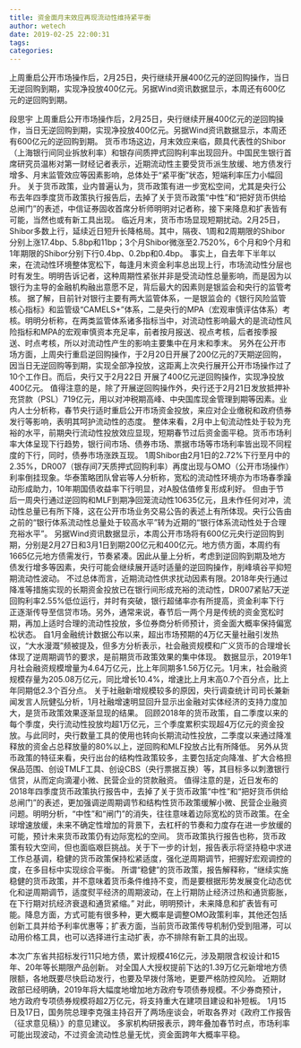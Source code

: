 ```yaml
---
title: 资金面月末效应再现流动性维持紧平衡
author: wetech
date: 2019-02-25 22:00:31
tags: 
categories: 
---
```

上周重启公开市场操作后，2月25日，央行继续开展400亿元的逆回购操作，当日无逆回购到期，实现净投放400亿元。另据Wind资讯数据显示，本周还有600亿元的逆回购到期。
<!-- more -->
段思宇
上周重启公开市场操作后，2月25日，央行继续开展400亿元的逆回购操作，当日无逆回购到期，实现净投放400亿元。另据Wind资讯数据显示，本周还有600亿元的逆回购到期。
货币市场这边，月末效应来临，颇具代表性的Shibor（上海银行间同业拆放利率）和银存间质押式回购利率出现回升。中国民生银行首席研究员温彬对第一财经记者表示，近期流动性主要受货币派生放缓、地方债发行增多、月末监管效应等因素影响，总体处于“紧平衡”状态，短端利率压力小幅回升。
关于货币政策，业内普遍认为，货币政策有进一步宽松空间，尤其是央行公布去年四季度货币政策执行报告后，去掉了关于货币政策“中性”和“把好货币供给总闸门”的表述，中信证券固收首席分析师明明对记者称，接下来降息和扩表皆有可能，当然也或有新工具出现。
临近月末，货币市场显现短期扰动。2月25日，Shibor多数上行，延续近日短升长降格局。其中，隔夜、1周和2周期限的Shibor分别上涨17.4bp、5.8bp和11bp；3个月Shibor微涨至2.7520%，6个月和9个月和1年期限的Shibor分别下行0.4bp、0.2bp和0.4bp。
事实上，自去年下半年以来，在流动性环境整体宽松下，每逢月末资金利率总出现上行，市场流动性分层也时有发生。明明告诉记者，这种周期性紧张并非是受流动性总量影响，而是因为以银行为主导的金融机构融出意愿不足，背后最大的因素则是银监会和央行的监管考核。
据了解，目前针对银行主要有两大监管体系，一是银监会的《银行风险监管核心指标》和监管级“CAMELS+”体系，二是央行的MPA（宏观审慎评估体系）考核。明明分析称，在两类监管体系诸多指标当中，对流动性影响最大的是流动性风险指标和MPA的宏观审慎资本充足率，前者按月报送、视点考核，后者按季报送、时点考核，所以对流动性产生的影响主要集中在月末和季末。
另外在公开市场方面，上周央行重启逆回购操作，于2月20日开展了200亿元的7天期逆回购，因当日无逆回购等到期，实现全部净投放，这距离上次央行展开公开市场操作过了10个工作日。而后，央行又于2月22日 开展了400亿元逆回购操作，实现净投放400亿元。
值得注意的是，除了开展逆回购操作外，央行还于2月21日发放抵押补充贷款（PSL）719亿元，用以对冲税期高峰、中央国库现金管理到期等因素。业内人士分析称，春节央行适时重启公开市场资金投放，来应对企业缴税和政府债券发行等影响，表明其呵护流动性的态度。
整体来看，2月中上旬流动性处于较为充裕的水平，前期央行流动性投放效应显现，短期春节过后资金面平稳。货币市场利率大体呈现下行趋势，银行间市场、债券市场、票据市场等市场利率皆出现不同程度的下行，同时，债券市场涨跌互现。
1周Shibor由2月1日的2.72%下行至月中的2.35%，DR007（银存间7天质押式回购利率）再度出现与OMO（公开市场操作）利率倒挂现象。华泰策略团队曾岩等人分析称，宽松的流动性环境亦为市场春季躁动形成助力，10年期国债收益率下行明显，对A股估值修复形成利好。
但由于节后一周央行通过逆回购和MLF到期净回笼流动性10635亿元，且未作任何对冲，流动性总量已有所下降，这在公开市场业务交易公告的表述上有所体现。央行公告由之前的“银行体系流动性总量处于较高水平”转为近期的“银行体系流动性处于合理充裕水平”。
另据Wind资讯数据显示，本周公开市场将有600亿元央行逆回购到期，分别是2月27日和3月1日到期200亿元和400亿元。地方债方面，本周约有1665亿元地方债需发行，节奏紧凑。因此从量上分析，考虑到逆回购到期及地方债发行增多等因素，央行可能会继续展开适时适量的逆回购操作，削峰填谷平抑短期流动性波动。
不过总体而言，近期流动性供求扰动因素有限。2018年央行通过降准等措施实现的长期资金投放已在银行间形成充裕的流动性，DR007紧贴7天逆回购利率2.55%低位运行，并时有突破，银行超储率亦有所提高，资金利率下行正逐渐传导至信贷市场。另外，通常来说，春节后一两个月是传统的资金宽松时期，再加上适时合理的流动性投放，多位券商分析师预计，资金面大概率保持偏宽松状态。
自1月金融统计数据公布以来，超出市场预期的4万亿天量社融引发热议，“大水漫溉”频被提及，但多方分析表示，社会融资规模和广义货币的合理增长体现了逆周期调节的要求，是前期货币政策效果的集中体现。
数据显示，2019年1月社会融资规模增量为4.64万亿元，比上年同期多1.56万亿元。1月末，社会融资规模存量为205.08万亿元，同比增长10.4%，增速比上月末高0.7个百分点，比上年同期低2.3个百分点。
关于社融新增规模较多的原因，央行调查统计司司长兼新闻发言人阮健弘分析，1月社融增速明显回升显示出金融对实体经济的支持力度加大，是货币政策效果逐渐显现的结果。
回顾2018年的货币政策，自二季度以来的每个季度，央行流动性投放均超1万亿元，三个季度累积实现超4万亿元的资金投放。与此同时，央行数量工具的使用也转向长期流动性投放，二季度以来通过降准释放的资金占总释放量的80%以上，逆回购和MLF投放占比有所降低。
另外从货币政策的特征来看，央行出台的结构性政策较多，主要包括定向降准、扩大合格担保品范围、创设TMLF工具、创设CBS（央行票据互换）等，其目标多以刺激银行信贷，从而定向滴灌小微、民营企业的贷款融资。
值得注意的是，近日发布的2018年四季度货币政策执行报告中，去掉了关于货币政策“中性”和“把好货币供给总闸门”的表述，更加强调逆周期调节和结构性货币政策缓解小微、民营企业融资问题。明明分析，“中性”和“闸门”的消失，往往意味着边际宽松的货币政策。在全球增速放缓，未来不确定性增加的背景下，去杠杆的节奏和力度存在进一步放缓的可能，预计未来货币政策仍有边际宽松的空间。
货币政策执行报告也称，货币政策有较大空间，但也面临艰巨挑战。关于下一步的计划，报告表示将坚持稳中求进工作总基调，稳健的货币政策保持松紧适度，强化逆周期调节，把握好宏观调控的度，在多目标中实现综合平衡。
所谓“稳健”的货币政策，报告解释称，“继续实施稳健的货币政策，并不意味着货币条件维持不变，而是要根据形势发展变化动态优化和逆周期调节，适度熨平经济的周期波动，在上行期防止经济过热和通货膨胀，在下行期对抗经济衰退和通货紧缩。”
对此，明明预计，未来降息和扩表皆有可能。降息方面，方式可能有很多种，更大概率是调整OMO政策利率，其他还包括创新工具并给予利率优惠等；扩表方面，当前货币政策传导机制仍受到阻滞，可以动用价格工具，也可以选择进行主动扩表，亦不排除有新工具的出现。
 
 
本次广东省共招标发行11只地方债，累计规模416亿元，涉及期限含权设计和15年、20年等长期限产品创新。
对全国人大授权提前下达的1.39万亿元新增地方债限额，各地既要尽快启动发行，也要及早拨付落地，更要严格防控风险。
近期财政部已经明确，2019年将大幅度地增加地方政府专项债券规模。不少券商预计，地方政府专项债券规模将超2万亿元，将支持重大在建项目建设和补短板。
1月15日及17日，国务院总理李克强主持召开了两场座谈会，听取各界对《政府工作报告（征求意见稿）》的意见建议。
多家机构研报表示，跨年叠加春节时点，市场利率可能出现波动，不过资金流动性总量无忧，资金面跨年大概率平稳。
